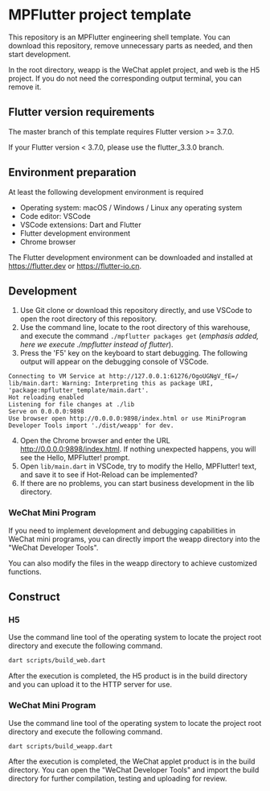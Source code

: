 # MPFlutter project template

This repository is an MPFlutter engineering shell template. You can download this repository, remove
unnecessary parts as needed, and then start development.

In the root directory, weapp is the WeChat applet project, and web is the H5 project. If you do not
need the corresponding output terminal, you can remove it.

## Flutter version requirements

The master branch of this template requires Flutter version >= 3.7.0.

If your Flutter version < 3.7.0, please use the flutter_3.3.0 branch.

## Environment preparation

At least the following development environment is required

- Operating system: macOS / Windows / Linux any operating system
- Code editor: VSCode
- VSCode extensions: Dart and Flutter
- Flutter development environment
- Chrome browser

The Flutter development environment can be downloaded and installed at https://flutter.dev
or https://flutter-io.cn.

## Development

1. Use Git clone or download this repository directly, and use VSCode to open the root directory of
   this repository.
2. Use the command line, locate to the root directory of this warehouse, and execute the
   command `./mpflutter packages get` (*emphasis added, here we execute ./mpflutter instead of
   flutter*).
3. Press the 'F5' key on the keyboard to start debugging. The following output will appear on the
   debugging console of VSCode.

```
Connecting to VM Service at http://127.0.0.1:61276/OgoUGNgV_fE=/
lib/main.dart: Warning: Interpreting this as package URI, 'package:mpflutter_template/main.dart'.
Hot reloading enabled
Listening for file changes at ./lib
Serve on 0.0.0.0:9898
Use browser open http://0.0.0.0:9898/index.html or use MiniProgram Developer Tools import './dist/weapp' for dev.
```

4. Open the Chrome browser and enter the URL http://0.0.0.0:9898/index.html. If nothing unexpected
   happens, you will see the Hello, MPFlutter! prompt.
5. Open `lib/main.dart` in VSCode, try to modify the Hello, MPFlutter! text, and save it to see if
   Hot-Reload can be implemented?
6. If there are no problems, you can start business development in the lib directory.

### WeChat Mini Program

If you need to implement development and debugging capabilities in WeChat mini programs, you can
directly import the weapp directory into the "WeChat Developer Tools".

You can also modify the files in the weapp directory to achieve customized functions.

## Construct

### H5

Use the command line tool of the operating system to locate the project root directory and execute
the following command.

```sh
dart scripts/build_web.dart
```

After the execution is completed, the H5 product is in the build directory and you can upload it to
the HTTP server for use.

### WeChat Mini Program

Use the command line tool of the operating system to locate the project root directory and execute
the following command.

```sh
dart scripts/build_weapp.dart
```

After the execution is completed, the WeChat applet product is in the build directory. You can open
the "WeChat Developer Tools" and import the build directory for further compilation, testing and
uploading for review.